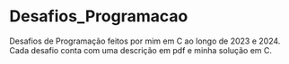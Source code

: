 # Desafios_Programacao
Desafios de Programação feitos por mim em C ao longo de 2023 e 2024. Cada desafio conta com uma descrição em pdf e minha solução em C.
